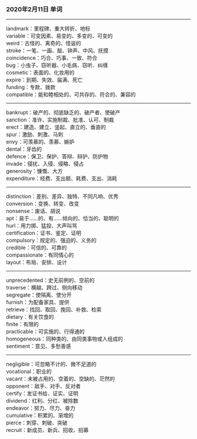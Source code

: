 ### 2020年2月11日 单词
- - -
landmark：里程碑、重大转折、地标  
variable：可变因素、易变的、多变的、可变的  
weird：古怪的、离奇的、怪诞的  
stroke：一笔、一画、敲、钟声、中风、抚摸  
coincidence：巧合、巧事、一致、符合  
bug：小虫子、窃听器、小毛病、窃听、纠缠  
cosmetic：表面的、化妆用的  
expire：到期、失效、届满、死亡  
funding：专款、拨款  
compatible：能和睦相处的、可共存的、符合的、兼容的  
- - -
bankrupt：破产的、彻底缺乏的、破产者、使破产  
sanction：准许、实施制裁、批准、认可、制裁  
erect：建造、建立、竖起、直立的、垂直的  
spur：激励、刺激、马刺  
envy：可羡慕的、羡慕、嫉妒  
dental：牙齿的  
defence：保卫、保护、答辩、辩护、防护物  
invade：侵扰、入侵、侵略、侵占  
generosity：慷慨、大方  
expenditure：经费、支出额、耗费、支出、消耗  
- - -
distinction：差别、差异、独特、不同凡响、优秀  
conversion：变换、转变、改变  
nonsense：废话、胡说  
apt：易于……的、有……倾向的、恰当的、聪明的  
hurl：用力掷、猛投、大声叫骂  
certification：证书、鉴定、证明  
compulsory：规定的、强迫的、义务的  
credible：可信的、可靠的  
compassionate：有同情心的  
layout：布局、安排、设计  
- - -
unprecedented：史无前例的、空前的  
traverse：横越、跨过、侧向移动  
segregate：使隔离、使分开  
furnish：为配备家具、提供  
retrieve：找回、取回、挽回、补救、检索  
dietary：有关饮食的  
finite：有限的  
practicable：可实施的、行得通的  
homogeneous：同种类的、由同类事物或人组成的  
sentiment：意见、多愁善感  
- - -
negligible：可忽略不计的、微不足道的  
vocational：职业的  
vacant：未被占用的、空着的、空缺的、茫然的  
opponent：敌手、对手、反对者  
certify：发证书给、证实、证明  
dividend：红利、分红、被除数  
endeavor：努力、尽力、奋力  
cumulative：积累的、渐增的  
pierce：刺穿、刺破、突破  
recruit：新成员、新兵、招收、招募